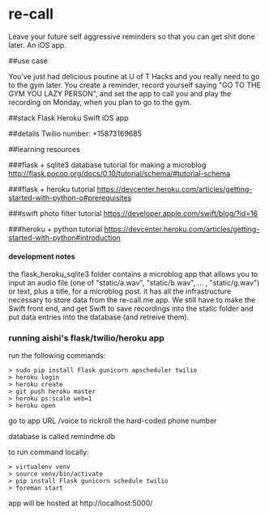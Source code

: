 # re-call
Leave your future self aggressive reminders so that you can get shit done later. An iOS app.

##use case

You've just had delicious poutine at U of T Hacks and you really need to go to the gym later. You create a reminder, record yourself saying "GO TO THE GYM YOU LAZY PERSON", and set the app to call you and play the recording on Monday, when you plan to go to the gym.

##stack
Flask
Heroku
Swift iOS app

##details
Twilio number: +15873169685

##learning resources

###flask + sqlite3 database tutorial for making a microblog
http://flask.pocoo.org/docs/0.10/tutorial/schema/#tutorial-schema

###flask + heroku tutorial
https://devcenter.heroku.com/articles/getting-started-with-python-o#prerequisites

###swift photo filter tutorial
https://developer.apple.com/swift/blog/?id=16

###heroku + python tutorial
https://devcenter.heroku.com/articles/getting-started-with-python#introduction


#### development notes
the flask\_heroku_sqlite3 folder contains a microblog app that allows you to input an audio file (one of "static/a.wav", "static/b.wav", ... , "static/g.wav") or text, plus a title, for a microblog post. it has all the infrastructure necessary to store data from the re-call.me app. We still have to make the Swift front end, and get Swift to save recordings into the static folder and put data entries into the database (and retreive them).

### running aishi's flask/twilio/heroku app
run the following commands:

```
> sudo pip install Flask gunicorn apscheduler twilio
> heroku login
> heroku create
> git push heroku master
> heroku ps:scale web=1
> heroku open
```

go to app URL /voice to rickroll the hard-coded phone number

database is called remindme.db

to run command locally:
```
> virtualenv venv
> source venv/bin/activate
> pip install Flask gunicorn schedule twilio
> foreman start
```
app will be hosted at http://localhost:5000/
